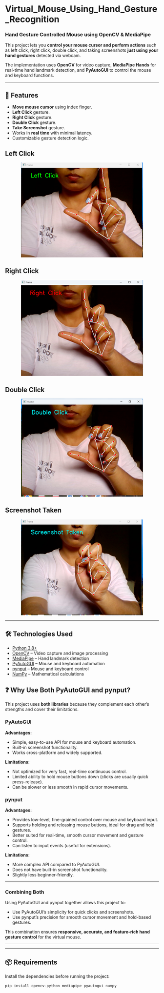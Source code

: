 # Virtual_Mouse_Using_Hand_Gesture_Recognition

### Hand Gesture Controlled Mouse using OpenCV & MediaPipe

This project lets you **control your mouse cursor and perform actions** such as left click, right click, double click, and taking screenshots **just using your hand gestures** detected via webcam.

The implementation uses **OpenCV** for video capture, **MediaPipe Hands** for real-time hand landmark detection, and **PyAutoGUI** to control the mouse and keyboard functions.

---

## 📌 Features

- **Move mouse cursor** using index finger.
- **Left Click** gesture.
- **Right Click** gesture.
- **Double Click** gesture.
- **Take Screenshot** gesture.
- Works in **real time** with minimal latency.
- Customizable gesture detection logic.

## Left Click ##
<p align="center">
  <img src="https://github.com/komal-sharma19/Virtual_Mouse_Using_Hand_Gesture_Recognition/blob/main/images/Screenshot%202025-08-08%20152311.png?raw=true" width="400" />
</p>

## Right Click ##
<p align="center">
  <img src="https://github.com/komal-sharma19/Virtual_Mouse_Using_Hand_Gesture_Recognition/blob/main/images/Screenshot%202025-08-08%20152325.png?raw=true" width="400" />
</p>

## Double Click ##
<p align="center">
  <img src="https://github.com/komal-sharma19/Virtual_Mouse_Using_Hand_Gesture_Recognition/blob/main/images/Screenshot%202025-08-08%20152338.png?raw=true" width="400" />
</p>

## Screenshot Taken ##
<p align="center">
  <img src="https://github.com/komal-sharma19/Virtual_Mouse_Using_Hand_Gesture_Recognition/blob/main/images/Screenshot%202025-08-08%20152459.png?raw=true" width="400" />
</p>




---

## 🛠️ Technologies Used

- [Python 3.8+](https://www.python.org/)
- [OpenCV](https://opencv.org/) – Video capture and image processing
- [MediaPipe](https://developers.google.com/mediapipe) – Hand landmark detection
- [PyAutoGUI](https://pyautogui.readthedocs.io/) – Mouse and keyboard automation
- [pynput](https://pynput.readthedocs.io/en/latest/) – Mouse and keyboard control
- [NumPy](https://numpy.org/) – Mathematical calculations



## ❓ Why Use Both PyAutoGUI and pynput?

This project uses **both libraries** because they complement each other’s strengths and cover their limitations.

### PyAutoGUI

**Advantages:**  
- Simple, easy-to-use API for mouse and keyboard automation.  
- Built-in screenshot functionality.  
- Works cross-platform and widely supported.  

**Limitations:**  
- Not optimized for very fast, real-time continuous control.  
- Limited ability to hold mouse buttons down (clicks are usually quick press-release).  
- Can be slower or less smooth in rapid cursor movements.

### pynput

**Advantages:**  
- Provides low-level, fine-grained control over mouse and keyboard input.  
- Supports holding and releasing mouse buttons, ideal for drag and hold gestures.  
- Better suited for real-time, smooth cursor movement and gesture control.  
- Can listen to input events (useful for extensions).

**Limitations:**  
- More complex API compared to PyAutoGUI.  
- Does not have built-in screenshot functionality.  
- Slightly less beginner-friendly.

---

### Combining Both

Using PyAutoGUI and pynput together allows this project to:

- Use PyAutoGUI’s simplicity for quick clicks and screenshots.  
- Use pynput’s precision for smooth cursor movement and hold-based gestures.  

This combination ensures **responsive, accurate, and feature-rich hand gesture control** for the virtual mouse.

---
---


## 📦 Requirements

Install the dependencies before running the project:

```bash
pip install opencv-python mediapipe pyautogui numpy
